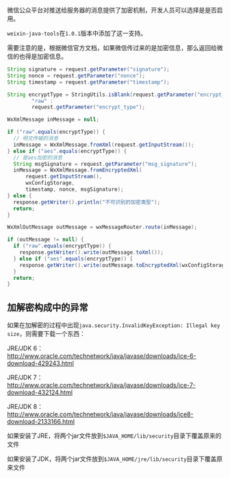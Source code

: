 微信公众平台对推送给服务器的消息提供了加密机制，开发人员可以选择是是否启用。

``weixin-java-tools``在``1.0.1``版本中添加了这一支持。

需要注意的是，根据微信官方文档，如果微信传过来的是加密信息，那么返回给微信的也得是加密信息。

```java
String signature = request.getParameter("signature");
String nonce = request.getParameter("nonce");
String timestamp = request.getParameter("timestamp");

String encryptType = StringUtils.isBlank(request.getParameter("encrypt_type")) ?
        "raw" :
        request.getParameter("encrypt_type");

WxXmlMessage inMessage = null;

if ("raw".equals(encryptType)) {
  // 明文传输的消息
  inMessage = WxXmlMessage.fromXml(request.getInputStream());
} else if ("aes".equals(encryptType)) {
  // 是aes加密的消息
  String msgSignature = request.getParameter("msg_signature");
  inMessage = WxXmlMessage.fromEncryptedXml(
      request.getInputStream(),
      wxConfigStorage,
      timestamp, nonce, msgSignature);
} else {
  response.getWriter().println("不可识别的加密类型");
  return;
}

WxXmlOutMessage outMessage = wxMessageRouter.route(inMessage);

if (outMessage != null) {
  if ("raw".equals(encryptType)) {
    response.getWriter().write(outMessage.toXml());
  } else if ("aes".equals(encryptType)) {
    response.getWriter().write(outMessage.toEncryptedXml(wxConfigStorage));
  }
  return;
}
```

## 加解密构成中的异常

如果在加解密的过程中出现``java.security.InvalidKeyException: Illegal key size``，则需要下载一个东西：

JRE/JDK 6：http://www.oracle.com/technetwork/java/javase/downloads/jce-6-download-429243.html

JRE/JDK 7：http://www.oracle.com/technetwork/java/javase/downloads/jce-7-download-432124.html

JRE/JDK 8：http://www.oracle.com/technetwork/java/javase/downloads/jce8-download-2133166.html

如果安装了JRE，将两个jar文件放到``$JAVA_HOME/lib/security``目录下覆盖原来的文件

如果安装了JDK，将两个jar文件放到``$JAVA_HOME/jre/lib/security``目录下覆盖原来文件